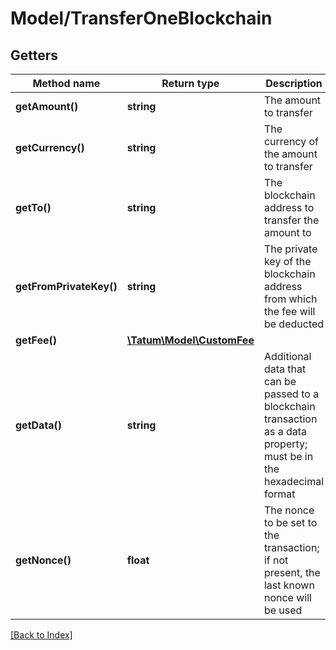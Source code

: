 # Model/TransferOneBlockchain

## Getters

Method name | Return type | Description | Notes
------------ | ------------- | ------------- | -------------
**getAmount()** | **string** | The amount to transfer |
**getCurrency()** | **string** | The currency of the amount to transfer |
**getTo()** | **string** | The blockchain address to transfer the amount to |
**getFromPrivateKey()** | **string** | The private key of the blockchain address from which the fee will be deducted |
**getFee()** | [**\Tatum\Model\CustomFee**](CustomFee.md) |  | [optional]
**getData()** | **string** | Additional data that can be passed to a blockchain transaction as a data property; must be in the hexadecimal format | [optional]
**getNonce()** | **float** | The nonce to be set to the transaction; if not present, the last known nonce will be used | [optional]

[[Back to Index]](../index.md)
